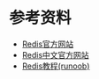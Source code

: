 # 参考资料

- [Redis官方网站](https://redis.io/)
- [Redis中文官方网站](http://www.redis.cn/)
- [Redis教程(runoob)](http://www.runoob.com/redis/redis-tutorial.html)






